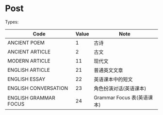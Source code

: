 # Post
Types:

Code                    | Value  | Note
------------------------|--------|------------
ANCIENT POEM            |   1    | 古诗
ANCIENT ARTICLE         |   2    | 古文
MODERN ARTICLE          |   11   | 现代文
ENGLISH ARTICLE         |   21   | 普通英文文章
ENGLISH ESSAY           |   22   | 英语课本中的短文
ENGLISH CONVERSATION    |   23   | 角色扮演对话(英语课本)
ENGLISH GRAMMAR FOCUS   |   24   | Grammar Focus 表(英语课本)
